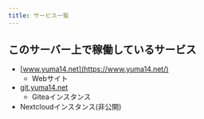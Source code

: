 ```yaml
---
title: サービス一覧
---
```


## このサーバー上で稼働しているサービス

- [www.yuma14.net](https://www.yuma14.net/)
  - Webサイト
- <a href="https://git.yuma14.net/" target="_blank">git.yuma14.net</a>
  - Giteaインスタンス
- Nextcloudインスタンス(非公開)
